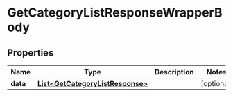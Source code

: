 

# GetCategoryListResponseWrapperBody


## Properties

Name | Type | Description | Notes
------------ | ------------- | ------------- | -------------
**data** | [**List&lt;GetCategoryListResponse&gt;**](GetCategoryListResponse.md) |  |  [optional]



